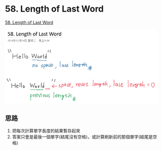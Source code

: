 # 58. Length of Last Word

[58. Length of Last Word](https://leetcode.com/problems/length-of-last-word/description)


![image](https://github.com/negionion/Leetcode/blob/ming/58.%20Length%20of%20Last%20Word/Note1.png)

## 思路

1. 把每次計算單字長度的結果暫存起來
2. 答案只會是最後一個單字(結尾沒有空格)，或計算刷新前的那個單字(結尾是空格)
